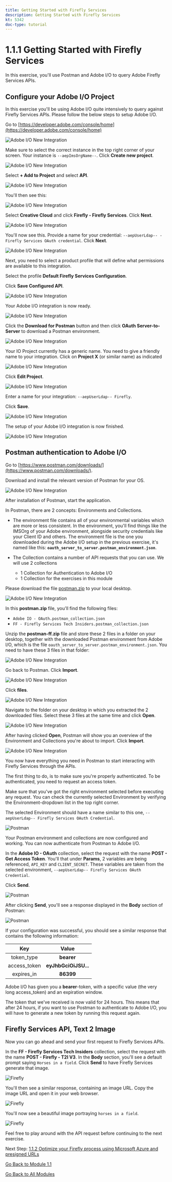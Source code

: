 ```yaml
---
title: Getting Started with Firefly Services
description: Getting Started with Firefly Services
kt: 5342
doc-type: tutorial
---
```

# 1.1.1 Getting Started with Firefly Services

In this exercise, you'll use Postman and Adobe I/O to query Adobe Firefly Services APIs.

## Configure your Adobe I/O Project

In this exercise you'll be using Adobe I/O quite intensively to query against Firefly Services APIs. Please follow the below steps to setup Adobe I/O.

Go to [https://developer.adobe.com/console/home](https://developer.adobe.com/console/home)

![Adobe I/O New Integration](./images/iohome.png)

Make sure to select the correct instance in the top right corner of your screen. Your instance is `--aepImsOrgName--`. Click **Create new project**.

![Adobe I/O New Integration](./images/iocomp.png)

Select **+ Add to Project** and select **API**.

![Adobe I/O New Integration](./images/adobe_io_access_api.png)

You'll then see this:

![Adobe I/O New Integration](./images/api1.png)

Select **Creative Cloud** and click **Firefly - Firefly Services**. Click **Next**.

![Adobe I/O New Integration](./images/api3.png)

You'll now see this. Provide a name for your credential: `--aepUserLdap-- - Firefly Services OAuth credential`. Click **Next**.

![Adobe I/O New Integration](./images/api4.png)

Next, you need to select a product profile that will define what permissions are available to this integration.

Select the profile **Default Firefly Services Configuration**. 

Click **Save Configured API**.

![Adobe I/O New Integration](./images/api9.png)

Your Adobe I/O integration is now ready.

![Adobe I/O New Integration](./images/api11.png)

Click the **Download for Postman** button and then click **OAuth Server-to-Server** to download a Postman environment.

![Adobe I/O New Integration](./images/iopm.png)

Your IO Project currently has a generic name. You need to give a friendly name to your integration. Click on **Project X** (or similar name) as indicated

![Adobe I/O New Integration](./images/api13.png)

Click **Edit Project**.

![Adobe I/O New Integration](./images/api14.png)

Enter a name for your integration: `--aepUserLdap-- Firefly`. 

Click **Save**.

![Adobe I/O New Integration](./images/api15.png)

The setup of your Adobe I/O integration is now finished.

![Adobe I/O New Integration](./images/api16.png)

## Postman authentication to Adobe I/O

Go to [https://www.postman.com/downloads/](https://www.postman.com/downloads/). 

Download and install the relevant version of Postman for your OS.

![Adobe I/O New Integration](./images/getstarted.png)

After installation of Postman, start the application.

In Postman, there are 2 concepts: Environments and Collections.

- The environment file contains all of your environmental variables which are more or less consistent. In the environment, you'll find things like the IMSOrg of your Adobe environment, alongside security credentials like your Client ID and others. The environment file is the one you downloaded during the Adobe I/O setup in the previous exercise, it's named like this: **`oauth_server_to_server.postman_environment.json`**.
  
- The Collection contains a number of API requests that you can use. We will use 2 collections
  - 1 Collection for Authentication to Adobe I/O
  - 1 Collection for the exercises in this module

Please download the file [postman.zip](./../../../assets/postman/postman-ff.zip) to your local desktop. 

![Adobe I/O New Integration](./images/pmfolder.png)

In this **postman.zip** file, you'll find the following files:

- `Adobe IO - OAuth.postman_collection.json`
- `FF - Firefly Services Tech Insiders.postman_collection.json`
  
Unzip the **postman-ff.zip** file and store these 2 files in a folder on your desktop, together with the downloaded Postman environment from Adobe I/O, which is the file `oauth_server_to_server.postman_environment.json`. You need to have these 3 files in that folder:

![Adobe I/O New Integration](./images/pmfolder1.png)

Go back to Postman. Click **Import**.

![Adobe I/O New Integration](./images/postmanui.png)

Click **files**.

![Adobe I/O New Integration](./images/choosefiles.png)

Navigate to the folder on your desktop in which you extracted the 2 downloaded files. Select these 3 files at the same time and click **Open**.

![Adobe I/O New Integration](./images/selectfiles.png)

After having clicked **Open**, Postman will show you an overview of the Environment and Collections you're about to import. Click **Import**.

![Adobe I/O New Integration](./images/impconfirm.png)

You now have everything you need in Postman to start interacting with Firefly Services through the APIs.

The first thing to do, is to make sure you're properly authenticated. To be authenticated, you need to request an access token.

Make sure that you've got the right environment selected before executing any request. You can check the currently selected Environment by verifying the Environment-dropdown list in the top right corner. 

The selected Environment should have a name similar to this one, `--aepUserLdap-- Firefly Services OAuth Credential`.

![Postman](./images/envselemea.png)

Your Postman environment and collections are now configured and working. You can now authenticate from Postman to Adobe I/O.

In the **Adobe IO - OAuth** collection, select the request with the name **POST - Get Access Token**. You'll that under **Params**, 2 variables are being referenced, `API_KEY` and `CLIENT_SECRET`. These variables are taken from the selected environment, `--aepUserLdap-- Firefly Services OAuth Credential`.

Click **Send**.

![Postman](./images/ioauth.png)

After clicking **Send**, you'll see a response displayed in the **Body** section of Postman:

![Postman](./images/ioauthresp.png)

If your configuration was successful, you should see a similar response that contains the following information:

| Key     | Value     | 
|:-------------:| :---------------:| 
| token_type          | **bearer** |
| access_token    | **eyJhbGciOiJSU...** | 
| expires_in          | **86399** |

Adobe I/O has given you a **bearer**-token, with a specific value (the very long access_token) and an expiration window.

The token that we've received is now valid for 24 hours. This means that after 24 hours, if you want to use Postman to authenticate to Adobe I/O, you will have to generate a new token by running this request again.

## Firefly Services API, Text 2 Image

Now you can go ahead and send your first request to Firefly Services APIs.

In the **FF - Firefly Services Tech Insiders** collection, select the request with the name **POST - Firefly - T2I V3**. In the **Body** section, you'll see a default prompt saying `Horses in a field`. Click **Send** to have Firefly Services generate that image.

![Firefly](./images/ff1.png)

You'll then see a similar response, containing an image URL. Copy the image URL and open it in your web browser.

![Firefly](./images/ff2.png)

You'll now see a beautiful image portraying `horses in a field`.

![Firefly](./images/ff3.png)

Feel free to play around with the API request before continuing to the next exercise.

Next Step: [1.1.2 Optimize your Firefly process using Microsoft Azure and presigned URLs](./ex2.md)

[Go Back to Module 1.1](./firefly-services.md)

[Go Back to All Modules](./../../../overview.md)
